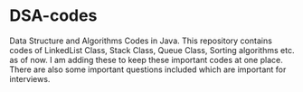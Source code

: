 # DSA-codes
Data Structure and Algorithms Codes in Java.
This repository contains codes of LinkedList Class, Stack Class, Queue Class, Sorting algorithms etc. as of now.
I am adding these to keep these important codes at one place.
There are also some important questions included which are important for interviews.
